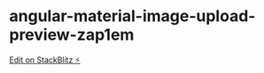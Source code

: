 # angular-material-image-upload-preview-zap1em

[Edit on StackBlitz ⚡️](https://stackblitz.com/edit/angular-material-image-upload-preview-zap1em)